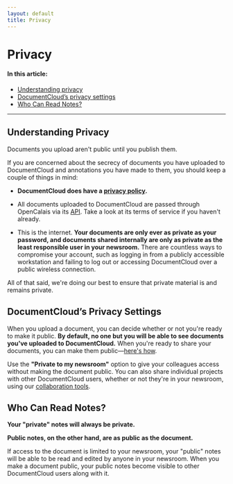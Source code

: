 ```yaml
---
layout: default
title: Privacy
---
```


# Privacy

#### In this article:
* [Understanding privacy](#understanding-privacy)
* [DocumentCloud’s privacy settings](#documentclouds-privacy-settings)
* [Who Can Read Notes?](#who-can-read-notes)

***

## Understanding Privacy
Documents you upload aren't public until you publish them.

If you are concerned about the secrecy of documents you have uploaded to DocumentCloud and annotations you have made to them, you should keep a couple of things in mind:

* **DocumentCloud does have a [privacy policy](https://www.documentcloud.org/privacy).**

* All documents uploaded to DocumentCloud are passed through OpenCalais via its [API](api.html). Take a look at its terms of service if you haven't already.

* This is the internet. **Your documents are only ever as private as your password, and documents shared internally are only as private as the least responsible user in your newsroom.** There are countless ways to compromise your account, such as logging in from a publicly accessible workstation and failing to log out or accessing DocumentCloud over a public wireless connection.

All of that said, we're doing our best to ensure that private material is and remains private.
## DocumentCloud’s Privacy Settings
When you upload a document, you can decide whether or not you're ready to make it public. **By default, no one but you will be able to see documents you've uploaded to DocumentCloud.** When you're ready to share your documents, you can make them public—[here's how](publishing_embedding.html#to-change-a-documents-access-level).

Use the **"Private to my newsroom"** option to give your colleagues access without making the document public. You can also share individual projects with other DocumentCloud users, whether or not they're in your newsroom, using our [collaboration tools](collaboration.html).
## Who Can Read Notes?

**Your "private" notes will always be private.**

**Public notes, on the other hand, are as public as the document.**

If access to the document is limited to your newsroom, your "public" notes will be able to be read and edited by anyone in your newsroom. When you make a document public, your public notes become visible to other DocumentCloud users along with it.
 
